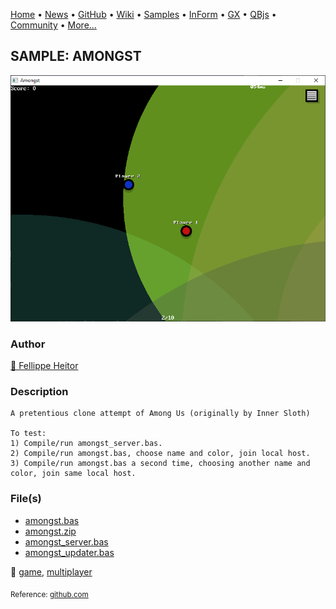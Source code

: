 [Home](https://qb64.com) • [News](../../news.md) • [GitHub](https://github.com/QB64Official/qb64) • [Wiki](https://github.com/QB64Official/qb64/wiki) • [Samples](../../samples.md) • [InForm](../../inform.md) • [GX](../../gx.md) • [QBjs](../../qbjs.md) • [Community](../../community.md) • [More...](../../more.md)

## SAMPLE: AMONGST

![screenshot.png](img/screenshot.png)

### Author

[🐝 Fellippe Heitor](../fellippe-heitor.md) 

### Description

```text
A pretentious clone attempt of Among Us (originally by Inner Sloth)

To test:
1) Compile/run amongst_server.bas. 
2) Compile/run amongst.bas, choose name and color, join local host.
3) Compile/run amongst.bas a second time, choosing another name and color, join same local host.
```

### File(s)

* [amongst.bas](src/amongst.bas)
* [amongst.zip](src/amongst.zip)
* [amongst_server.bas](src/amongst_server.bas)
* [amongst_updater.bas](src/amongst_updater.bas)

🔗 [game](../game.md), [multiplayer](../multiplayer.md)


<sub>Reference: [github.com](https://github.com/FellippeHeitor/amongst) </sub>
